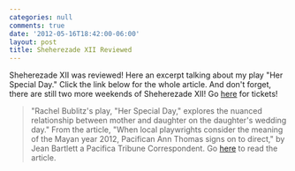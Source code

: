 ```yaml
---
categories: null
comments: true
date: '2012-05-16T18:42:00-06:00'
layout: post
title: Sheherezade XII Reviewed
---
```


Sheherezade XII was reviewed! Here an excerpt talking about my play "Her Special Day." Click the link below for the whole article. And don't forget, there are still two more weekends of Sheherezade XII! Go [here](http://www.brownpapertickets.com/event/240310) for tickets!

>"Rachel Bublitz's play, "Her Special Day," explores the nuanced relationship between mother and daughter on the daughter's wedding day." From the article, "When local playwrights consider the meaning of the Mayan year 2012, Pacifican Ann Thomas signs on to direct," by Jean Bartlett a Pacifica Tribune Correspondent. Go [here](http://www.mercurynews.com/pacifica/ci_20630886/when-local-playwrights-consider-meaning-mayan-year-2012) to read the article.